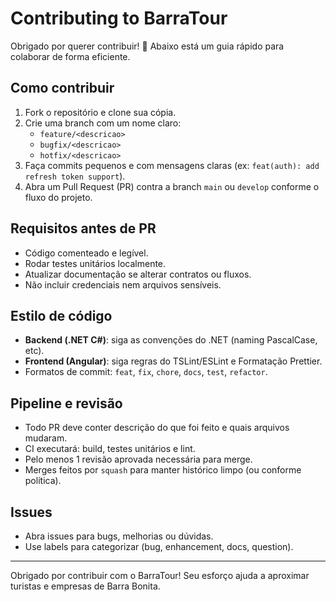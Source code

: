 # Contributing to BarraTour

Obrigado por querer contribuir! 🙏 Abaixo está um guia rápido para colaborar de forma eficiente.

## Como contribuir
1. Fork o repositório e clone sua cópia.
2. Crie uma branch com um nome claro:
    - `feature/<descricao>`
    - `bugfix/<descricao>`
    - `hotfix/<descricao>`
3. Faça commits pequenos e com mensagens claras (ex: `feat(auth): add refresh token support`).
4. Abra um Pull Request (PR) contra a branch `main` ou `develop` conforme o fluxo do projeto.

## Requisitos antes de PR
- Código comenteado e legível.
- Rodar testes unitários localmente.
- Atualizar documentação se alterar contratos ou fluxos.
- Não incluir credenciais nem arquivos sensíveis.

## Estilo de código
- **Backend (.NET C#)**: siga as convenções do .NET (naming PascalCase, etc).
- **Frontend (Angular)**: siga regras do TSLint/ESLint e Formatação Prettier.
- Formatos de commit: `feat`, `fix`, `chore`, `docs`, `test`, `refactor`.

## Pipeline e revisão
- Todo PR deve conter descrição do que foi feito e quais arquivos mudaram.
- CI executará: build, testes unitários e lint.
- Pelo menos 1 revisão aprovada necessária para merge.
- Merges feitos por `squash` para manter histórico limpo (ou conforme política).

## Issues
- Abra issues para bugs, melhorias ou dúvidas.
- Use labels para categorizar (bug, enhancement, docs, question).

---

Obrigado por contribuir com o BarraTour! Seu esforço ajuda a aproximar turistas e empresas de Barra Bonita.
